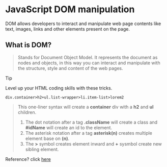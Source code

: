 # JavaScript DOM manipulation
DOM allows developers to interact and manipulate web page contents like text, images, links and other elements present on the page.

## What is DOM?
> Stands for Document Object Model. It represents the document as nodes and objects, in this way you can interact and manipulate with the structure, style and content of the web pages.



> [!TIP]
> Level up your HTML coding skills with these tricks.

```
div.container>h2+ul.list-wrapper>li.item-list>lorem2
```
> This one-liner syntax will create a **container** div with a **h2** and **ul** children. 
> 1. The dot notation after a tag **.className** will create a class and **#idName** will create an id to the element.
> 2. The asterisk notation after a tag **asterisk(n)** creates multiple element base on **(n)**.
> 3. The **>** symbol creates element inward and **+** sysmbol create new sibling element.

Reference? click [here](https://www.youtube.com/watch?v=EhRPdUv1ZrA&t=98s)
